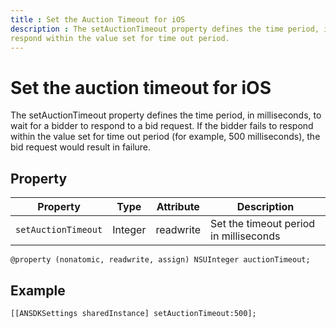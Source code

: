 ```yaml
---
title : Set the Auction Timeout for iOS
description : The setAuctionTimeout property defines the time period, in milliseconds, to wait for a bidder to respond to a bid request. Learn how bid request would result in failure if the bidder fails to
respond within the value set for time out period.
---
```



# Set the auction timeout for iOS

The setAuctionTimeout property defines the time period, in milliseconds,
to wait for a bidder to respond to a bid request. If the bidder fails to
respond within the value set for time out period (for example, 500
milliseconds), the bid request would result in failure. 

## Property

| Property | Type | Attribute | Description |
|---|---|---|---|
| `setAuctionTimeout` | Integer | readwrite | Set the timeout period in milliseconds |

``` pre
@property (nonatomic, readwrite, assign) NSUInteger auctionTimeout;
```

## Example

``` pre
[[ANSDKSettings sharedInstance] setAuctionTimeout:500];
```
